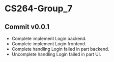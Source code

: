 # CS264-Group_7
## Commit v0.0.1
- Complete implement Login backend.
- Complete implement Login frontend.
- Complete handling Login failed in part backend.
- Uncomplete handling Login failed in part UI.
